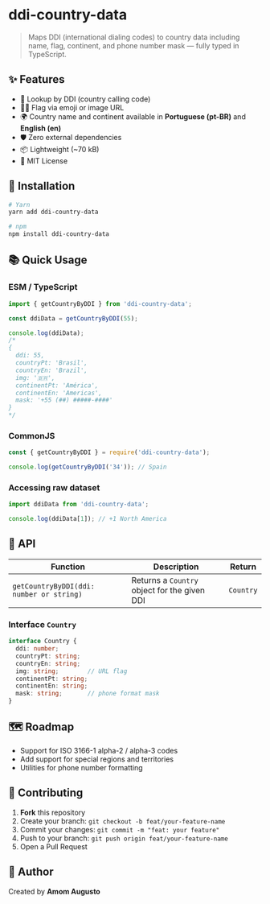 # ddi-country-data

> Maps DDI (international dialing codes) to country data including name, flag, continent, and phone number mask — fully typed in TypeScript.

## ✨ Features

- 🔢 Lookup by DDI (country calling code)
- 🏳️‍🌈 Flag via emoji or image URL
- 🌍 Country name and continent available in **Portuguese (pt-BR)** and **English (en)**
- 🛡️ Zero external dependencies
- 📦 Lightweight (~70 kB)
- 📝 MIT License

## 🚀 Installation

```bash
# Yarn
yarn add ddi-country-data

# npm
npm install ddi-country-data
```

## 📚 Quick Usage

### ESM / TypeScript

```ts
import { getCountryByDDI } from 'ddi-country-data';

const ddiData = getCountryByDDI(55);

console.log(ddiData);
/*
{
  ddi: 55,
  countryPt: 'Brasil',
  countryEn: 'Brazil',
  img: '🇧🇷',
  continentPt: 'América',
  continentEn: 'Americas',
  mask: '+55 (##) #####-####'
}
*/
```

### CommonJS

```js
const { getCountryByDDI } = require('ddi-country-data');

console.log(getCountryByDDI('34')); // Spain
```

### Accessing raw dataset

```ts
import ddiData from 'ddi-country-data';

console.log(ddiData[1]); // +1 North America
```

## 🧩 API

| Function | Description | Return |
| -------- | ----------- | ------ |
| `getCountryByDDI(ddi: number or string)` | Returns a `Country` object for the given DDI | `Country` |

### Interface `Country`

```ts
interface Country {
  ddi: number;
  countryPt: string;
  countryEn: string;
  img: string;        // URL flag
  continentPt: string;
  continentEn: string;
  mask: string;       // phone format mask
}
```

## 🗺️ Roadmap

- Support for ISO 3166-1 alpha-2 / alpha-3 codes
- Add support for special regions and territories
- Utilities for phone number formatting

## 🤝 Contributing

1. **Fork** this repository  
2. Create your branch: `git checkout -b feat/your-feature-name`  
3. Commit your changes: `git commit -m "feat: your feature"`  
4. Push to your branch: `git push origin feat/your-feature-name`  
5. Open a Pull Request

## 👤 Author

Created by **Amom Augusto**
